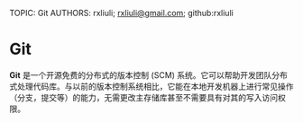 TOPIC: Git
AUTHORS: rxliuli; rxliuli@gmail.com; github:rxliuli

# Git

**Git** 是一个开源免费的分布式的版本控制 (SCM) 系统。它可以帮助开发团队分布式处理代码库。与以前的版本控制系统相比，它能在本地开发机器上进行常见操作（分支，提交等）的能力，无需更改主存储库甚至不需要具有对其的写入访问权限。
